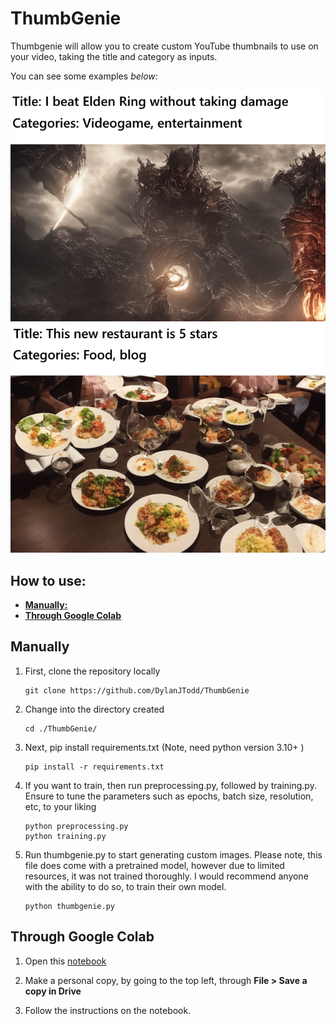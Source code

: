 # ThumbGenie

Thumbgenie will allow you to create custom YouTube thumbnails to use on your video, taking the title and category as inputs.

You can see some examples *below:*


![thumbgenie demo](images/Thumbgenie-Demo.png?raw=true)

## **How to use:**

 - **[Manually:](https://github.com/DylanJTodd/ThumbGenie/main/README.md#manually)**
 - **[Through Google Colab](https://github.com/DylanJTodd/ThumbGenie/main/README.md#through-google-colab)**


## Manually

 1. First, clone the repository locally

	    git clone https://github.com/DylanJTodd/ThumbGenie

 2.  Change into the directory created

		 cd ./ThumbGenie/

 3.  Next, pip install requirements.txt (Note, need python version 3.10+ )

		 pip install -r requirements.txt

 4.  If you want to train, then run preprocessing.py, followed by training.py. Ensure to tune the parameters such as epochs, batch size, resolution, etc, to your liking

		 python preprocessing.py
		 python training.py
	    
 5.  Run thumbgenie.py to start generating custom images. Please note, this file does come with a pretrained model, however due to limited resources, it was not trained thoroughly. I would recommend anyone with the ability to do so, to train their own model.

		 python thumbgenie.py

## Through Google Colab

1. Open this [notebook](https://colab.research.google.com/drive/18TOMosq6KhXi_oArdFLjiHXmNKgI6xFX?usp=sharing)

2. Make a personal copy, by going to the top left, through **File > Save a copy in Drive**

3. Follow the instructions on the notebook.

 
